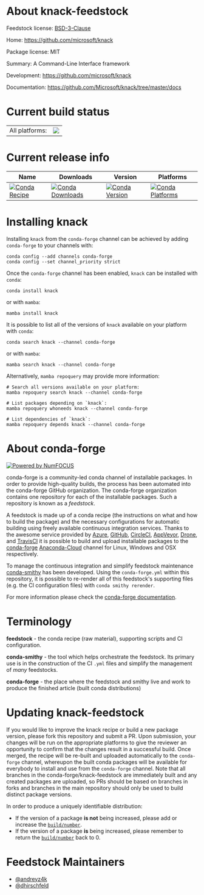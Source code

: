 About knack-feedstock
=====================

Feedstock license: [BSD-3-Clause](https://github.com/conda-forge/knack-feedstock/blob/main/LICENSE.txt)

Home: https://github.com/microsoft/knack

Package license: MIT

Summary: A Command-Line Interface framework

Development: https://github.com/microsoft/knack

Documentation: https://github.com/Microsoft/knack/tree/master/docs

Current build status
====================


<table><tr><td>All platforms:</td>
    <td>
      <a href="https://dev.azure.com/conda-forge/feedstock-builds/_build/latest?definitionId=6218&branchName=main">
        <img src="https://dev.azure.com/conda-forge/feedstock-builds/_apis/build/status/knack-feedstock?branchName=main">
      </a>
    </td>
  </tr>
</table>

Current release info
====================

| Name | Downloads | Version | Platforms |
| --- | --- | --- | --- |
| [![Conda Recipe](https://img.shields.io/badge/recipe-knack-green.svg)](https://anaconda.org/conda-forge/knack) | [![Conda Downloads](https://img.shields.io/conda/dn/conda-forge/knack.svg)](https://anaconda.org/conda-forge/knack) | [![Conda Version](https://img.shields.io/conda/vn/conda-forge/knack.svg)](https://anaconda.org/conda-forge/knack) | [![Conda Platforms](https://img.shields.io/conda/pn/conda-forge/knack.svg)](https://anaconda.org/conda-forge/knack) |

Installing knack
================

Installing `knack` from the `conda-forge` channel can be achieved by adding `conda-forge` to your channels with:

```
conda config --add channels conda-forge
conda config --set channel_priority strict
```

Once the `conda-forge` channel has been enabled, `knack` can be installed with `conda`:

```
conda install knack
```

or with `mamba`:

```
mamba install knack
```

It is possible to list all of the versions of `knack` available on your platform with `conda`:

```
conda search knack --channel conda-forge
```

or with `mamba`:

```
mamba search knack --channel conda-forge
```

Alternatively, `mamba repoquery` may provide more information:

```
# Search all versions available on your platform:
mamba repoquery search knack --channel conda-forge

# List packages depending on `knack`:
mamba repoquery whoneeds knack --channel conda-forge

# List dependencies of `knack`:
mamba repoquery depends knack --channel conda-forge
```


About conda-forge
=================

[![Powered by
NumFOCUS](https://img.shields.io/badge/powered%20by-NumFOCUS-orange.svg?style=flat&colorA=E1523D&colorB=007D8A)](https://numfocus.org)

conda-forge is a community-led conda channel of installable packages.
In order to provide high-quality builds, the process has been automated into the
conda-forge GitHub organization. The conda-forge organization contains one repository
for each of the installable packages. Such a repository is known as a *feedstock*.

A feedstock is made up of a conda recipe (the instructions on what and how to build
the package) and the necessary configurations for automatic building using freely
available continuous integration services. Thanks to the awesome service provided by
[Azure](https://azure.microsoft.com/en-us/services/devops/), [GitHub](https://github.com/),
[CircleCI](https://circleci.com/), [AppVeyor](https://www.appveyor.com/),
[Drone](https://cloud.drone.io/welcome), and [TravisCI](https://travis-ci.com/)
it is possible to build and upload installable packages to the
[conda-forge](https://anaconda.org/conda-forge) [Anaconda-Cloud](https://anaconda.org/)
channel for Linux, Windows and OSX respectively.

To manage the continuous integration and simplify feedstock maintenance
[conda-smithy](https://github.com/conda-forge/conda-smithy) has been developed.
Using the ``conda-forge.yml`` within this repository, it is possible to re-render all of
this feedstock's supporting files (e.g. the CI configuration files) with ``conda smithy rerender``.

For more information please check the [conda-forge documentation](https://conda-forge.org/docs/).

Terminology
===========

**feedstock** - the conda recipe (raw material), supporting scripts and CI configuration.

**conda-smithy** - the tool which helps orchestrate the feedstock.
                   Its primary use is in the construction of the CI ``.yml`` files
                   and simplify the management of *many* feedstocks.

**conda-forge** - the place where the feedstock and smithy live and work to
                  produce the finished article (built conda distributions)


Updating knack-feedstock
========================

If you would like to improve the knack recipe or build a new
package version, please fork this repository and submit a PR. Upon submission,
your changes will be run on the appropriate platforms to give the reviewer an
opportunity to confirm that the changes result in a successful build. Once
merged, the recipe will be re-built and uploaded automatically to the
`conda-forge` channel, whereupon the built conda packages will be available for
everybody to install and use from the `conda-forge` channel.
Note that all branches in the conda-forge/knack-feedstock are
immediately built and any created packages are uploaded, so PRs should be based
on branches in forks and branches in the main repository should only be used to
build distinct package versions.

In order to produce a uniquely identifiable distribution:
 * If the version of a package **is not** being increased, please add or increase
   the [``build/number``](https://docs.conda.io/projects/conda-build/en/latest/resources/define-metadata.html#build-number-and-string).
 * If the version of a package **is** being increased, please remember to return
   the [``build/number``](https://docs.conda.io/projects/conda-build/en/latest/resources/define-metadata.html#build-number-and-string)
   back to 0.

Feedstock Maintainers
=====================

* [@andreyz4k](https://github.com/andreyz4k/)
* [@dhirschfeld](https://github.com/dhirschfeld/)

